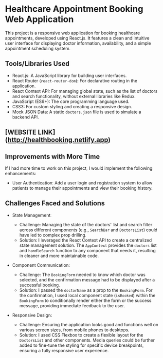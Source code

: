 # Healthcare Appointment Booking Web Application

This project is a responsive web application for booking healthcare appointments, developed using React.js. It features a clean and intuitive user interface for displaying doctor information, availability, and a simple appointment scheduling system.

## Tools/Libraries Used

- React.js: A JavaScript library for building user interfaces.
- React Router (`react-router-dom`): For declarative routing in the application.
- React Context API: For managing global state, such as the list of doctors and search functionality, without external libraries like Redux.
- JavaScript (ES6+): The core programming language used.
- CSS3: For custom styling and creating a responsive design.
- Mock JSON Data: A static `doctors.json` file is used to simulate a backend API.

## [WEBSITE LINK] (http://healthbooking.netlify.app)

## Improvements with More Time

If I had more time to work on this project, I would implement the following enhancements:

- User Authentication: Add a user login and registration system to allow patients to manage their appointments and view their booking history.

## Challenges Faced and Solutions

- State Management:
  - Challenge: Managing the state of the doctors' list and search filter across different components (e.g., `SearchBar` and `DoctorsList`) could have led to complex prop drilling.
  - Solution: I leveraged the React Context API to create a centralized state management solution. The `AppContext` provides the `doctors` list and `handleSearch` function to any component that needs it, resulting in cleaner and more maintainable code.

- Component Communication:
  - Challenge: The `BookingForm` needed to know which doctor was selected, and the confirmation message had to be displayed after a successful booking.
  - Solution: I passed the `doctorName` as a prop to the `BookingForm`. For the confirmation, I used local component state (`isBooked`) within the `BookingForm` to conditionally render either the form or the success message, providing immediate feedback to the user.

- Responsive Design:
  - Challenge: Ensuring the application looks good and functions well on various screen sizes, from mobile phones to desktops.
  - Solution: I used CSS Flexbox to create a flexible layout for the `DoctorsList` and other components. Media queries could be further added to fine-tune the styling for specific device breakpoints, ensuring a fully responsive user experience.